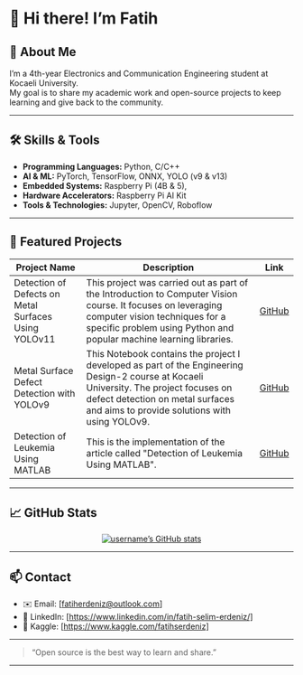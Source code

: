 # 👋 Hi there! I’m Fatih

## 🚀 About Me
I’m a 4th-year Electronics and Communication Engineering student at Kocaeli University.  
My goal is to share my academic work and open-source projects to keep learning and give back to the community.

---

## 🛠️ Skills & Tools

- **Programming Languages:** Python, C/C++  
- **AI & ML:** PyTorch, TensorFlow, ONNX, YOLO (v9 & v13)  
- **Embedded Systems:** Raspberry Pi (4B & 5),  
- **Hardware Accelerators:** Raspberry Pi AI Kit 
- **Tools & Technologies:** Jupyter, OpenCV, Roboflow

---

## 📂 Featured Projects

| Project Name                         | Description                                                         | Link                                                                 |
| ------------------------------------ | ------------------------------------------------------------------- | -------------------------------------------------------------------- |
| Detection of Defects on Metal Surfaces Using YOLOv11   | This project was carried out as part of the Introduction to Computer Vision course. It focuses on leveraging computer vision techniques for a specific problem using Python and popular machine learning libraries.       | [GitHub](https://github.com/fserdeniz/CVIntroProject)               |
| Metal Surface Defect Detection with YOLOv9                | This Notebook contains the project I developed as part of the Engineering Design-2 course at Kocaeli University. The project focuses on defect detection on metal surfaces and aims to provide solutions with using YOLOv9.     | [GitHub](https://github.com/fserdeniz/Metal-Surface-Defect-Detection-with-YOLOv9)         |
| Detection of Leukemia Using MATLAB          | This is the implementation of the article called "Detection of Leukemia Using MATLAB".           | [GitHub](https://github.com/fserdeniz/Detection-of-Leukemia-Using-MATLAB)                 |

---

## 📈 GitHub Stats

<p align="center">
  <a href="https://github.com/fserdeniz">
    <img src="https://github-readme-stats.vercel.app/api?username=fserdeniz&show_icons=true&theme=tokyonight" alt="username’s GitHub stats" />
  </a>
</p>

---

## 📫 Contact

- ✉️ Email: [fatiherdeniz@outlook.com]  
- 🔗 LinkedIn: [https://www.linkedin.com/in/fatih-selim-erdeniz/]  
- 🐧 Kaggle: [https://www.kaggle.com/fatihserdeniz]    

---

> “Open source is the best way to learn and share.”

---
